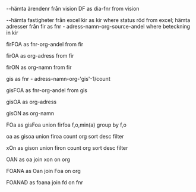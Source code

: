 --hämta ärendenr från vision
DF as dia-fnr from vision


--hämta fastigheter från excel
kir as kir where status röd from excel;
hämta adresser från
fir as
    fnr - adress-namn-org-source-andel where beteckning in kir

 firFOA as   fnr-org-andel from fir

 firOA as   org-adress from fir

 firON as    org-namn from fir

gis as
    fnr - adress-namn-org-'gis'-1/count

gisFOA as  fnr-org-andel from gis

gisOA as  org-adress

gisON  as  org-namn

FOa as gisFoa union firfoa
    f,o,min(a)
    group by f,o


oa as gisoa union firoa
    count org
    	sort desc
    	filter

xOn as gison union firon
	count org
    	sort desc
    	filter


OAN as oa join xon on org

FOANA as Oan join Foa on org

FOANAD as foana join fd on fnr